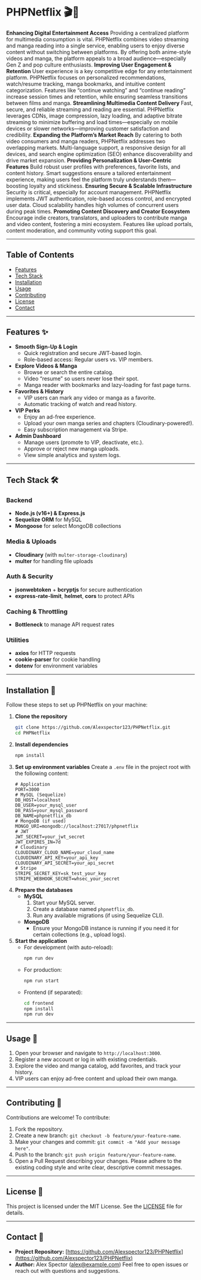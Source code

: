 # PHPNetflix 🎬📖

**Enhancing Digital Entertainment Access**
Providing a centralized platform for multimedia consumption is vital. PHPNetflix combines video streaming and manga reading into a single service, enabling users to enjoy diverse content without switching between platforms. By offering both anime-style videos and manga, the platform appeals to a broad audience—especially Gen Z and pop culture enthusiasts.
**Improving User Engagement & Retention**
User experience is a key competitive edge for any entertainment platform. PHPNetflix focuses on personalized recommendations, watch/resume tracking, manga bookmarks, and intuitive content categorization. Features like “continue watching” and “continue reading” increase session times and retention, while ensuring seamless transitions between films and manga.
**Streamlining Multimedia Content Delivery**
Fast, secure, and reliable streaming and reading are essential. PHPNetflix leverages CDNs, image compression, lazy loading, and adaptive bitrate streaming to minimize buffering and load times—especially on mobile devices or slower networks—improving customer satisfaction and credibility.
**Expanding the Platform’s Market Reach**
By catering to both video consumers and manga readers, PHPNetflix addresses two overlapping markets. Multi-language support, a responsive design for all devices, and search engine optimization (SEO) enhance discoverability and drive market expansion.
**Providing Personalization & User-Centric Features**
Build robust user profiles with preferences, favorite lists, and content history. Smart suggestions ensure a tailored entertainment experience, making users feel the platform truly understands them—boosting loyalty and stickiness.
**Ensuring Secure & Scalable Infrastructure**
Security is critical, especially for account management. PHPNetflix implements JWT authentication, role-based access control, and encrypted user data. Cloud scalability handles high volumes of concurrent users during peak times.
**Promoting Content Discovery and Creator Ecosystem**
Encourage indie creators, translators, and uploaders to contribute manga and video content, fostering a mini ecosystem. Features like upload portals, content moderation, and community voting support this goal.

---

## Table of Contents
* [Features](#features-✨)
* [Tech Stack](#tech-stack-🛠️)
* [Installation](#installation-🚀)
* [Usage](#usage-🎉)
* [Contributing](#contributing-🙌)
* [License](#license-📄)
* [Contact](#contact-🤝)

---

## Features ✨
* **Smooth Sign-Up & Login**
  * Quick registration and secure JWT-based login.
  * Role-based access: Regular users vs. VIP members.
* **Explore Videos & Manga**
  * Browse or search the entire catalog.
  * Video “resume” so users never lose their spot.
  * Manga reader with bookmarks and lazy-loading for fast page turns.
* **Favorites & History**
  * VIP users can mark any video or manga as a favorite.
  * Automatic tracking of watch and read history.
* **VIP Perks**
  * Enjoy an ad-free experience.
  * Upload your own manga series and chapters (Cloudinary-powered!).
  * Easy subscription management via Stripe.
* **Admin Dashboard**
  * Manage users (promote to VIP, deactivate, etc.).
  * Approve or reject new manga uploads.
  * View simple analytics and system logs.

---

## Tech Stack 🛠️
### Backend
* **Node.js (v16+) & Express.js**
* **Sequelize ORM** for MySQL
* **Mongoose** for select MongoDB collections
### Media & Uploads
* **Cloudinary** (with `multer-storage-cloudinary`)
* **multer** for handling file uploads
### Auth & Security
* **jsonwebtoken** + **bcryptjs** for secure authentication
* **express-rate-limit**, **helmet**, **cors** to protect APIs
### Caching & Throttling
* **Bottleneck** to manage API request rates
### Utilities
* **axios** for HTTP requests
* **cookie-parser** for cookie handling
* **dotenv** for environment variables

---

## Installation 🚀
Follow these steps to set up PHPNetflix on your machine:
1. **Clone the repository**
   ```bash
   git clone https://github.com/Alexspector123/PHPNetflix.git
   cd PHPNetflix
   ```
2. **Install dependencies**
   ```bash
   npm install
   ```
3. **Set up environment variables**
   Create a `.env` file in the project root with the following content:
   ```env
   # Application
   PORT=3000
   # MySQL (Sequelize)
   DB_HOST=localhost
   DB_USER=your_mysql_user
   DB_PASS=your_mysql_password
   DB_NAME=phpnetflix_db
   # MongoDB (if used)
   MONGO_URI=mongodb://localhost:27017/phpnetflix
   # JWT
   JWT_SECRET=your_jwt_secret
   JWT_EXPIRES_IN=7d
   # Cloudinary
   CLOUDINARY_CLOUD_NAME=your_cloud_name
   CLOUDINARY_API_KEY=your_api_key
   CLOUDINARY_API_SECRET=your_api_secret
   # Stripe
   STRIPE_SECRET_KEY=sk_test_your_key
   STRIPE_WEBHOOK_SECRET=whsec_your_secret
   ```
4. **Prepare the databases**
   * **MySQL**
     1. Start your MySQL server.
     2. Create a database named `phpnetflix_db`.
     3. Run any available migrations (if using Sequelize CLI).
   * **MongoDB**
     * Ensure your MongoDB instance is running if you need it for certain collections (e.g., upload logs).
5. **Start the application**
   * For development (with auto-reload):
     ```bash
     npm run dev
     ```
   * For production:
     ```bash
     npm run start
     ```
   * Frontend (if separated):
     ```bash
     cd frontend
     npm install
     npm run dev
     ```

---

## Usage 🎉
1. Open your browser and navigate to `http://localhost:3000`.
2. Register a new account or log in with existing credentials.
3. Explore the video and manga catalog, add favorites, and track your history.
4. VIP users can enjoy ad-free content and upload their own manga.

---

## Contributing 🙌
Contributions are welcome! To contribute:
1. Fork the repository.
2. Create a new branch: `git checkout -b feature/your-feature-name`.
3. Make your changes and commit: `git commit -m "Add your message here"`.
4. Push to the branch: `git push origin feature/your-feature-name`.
5. Open a Pull Request describing your changes.
Please adhere to the existing coding style and write clear, descriptive commit messages.

---

## License 📄
This project is licensed under the MIT License. See the [LICENSE](LICENSE) file for details.

---

## Contact 🤝
* **Project Repository:** [https://github.com/Alexspector123/PHPNetflix](https://github.com/Alexspector123/PHPNetflix)
* **Author:** Alex Spector ([alex@example.com](mailto:alex@example.com))
Feel free to open issues or reach out with questions and suggestions.
